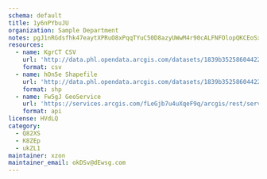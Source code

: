 ```yaml
---
schema: default
title: 1y6nPYbuJU 
organization: Sample Department 
notes: pgJ1nRGdsfhk47eaytXPRuO8xPqqTYuC50D8azyUWwM4r90cALFNFOlopQKCEoSxITJGjZv3vLZNfzVb1AHKHBUsm 7d2eY5bgiX 
resources:
  - name: KgrCT CSV
    url: 'http://data.phl.opendata.arcgis.com/datasets/1839b35258604422b0b520cbb668df0d_0.csv'
    format: csv
  - name: hOn5e Shapefile
    url: 'http://data.phl.opendata.arcgis.com/datasets/1839b35258604422b0b520cbb668df0d_0.zip'
    format: shp
  - name: Fw5gJ GeoService
    url: 'https://services.arcgis.com/fLeGjb7u4uXqeF9q/arcgis/rest/services/Air_Monitoring_Stations/FeatureServer/0/query'
    format: api
license: HVdLQ 
category:
  - Q82XS 
  - K8ZEp 
  - ukZL1 
maintainer: xzon   
maintainer_email: okDSv@dEwsg.com
---
```

